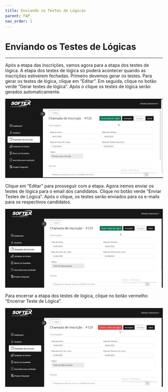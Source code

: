 ```yaml
---
title: Enviando os Testes de Lógicas
parent: FAP
nav_order: 1
---
```


# Enviando os Testes de Lógicas

---

Após a etapa das inscrições, vamos agora para a etapa dos testes de lógica. A etapa dos testes de lógica só poderá acontecer quando as inscrições estiverem fechadas. Primeiro devemos gerar os testes. Para gerar os testes de lógica, clique em “Editar”.  Em seguida, clique no botão verde “Gerar testes de lógica”. Após o clique os testes de lógica serão gerados automaticamente.

![Alterando Senha do Admin](/assets/gifs/testedelogicaparainscritos1.gif)

Clique em “Editar” para prosseguir com a etapa. Agora iremos enviar os testes de lógica para o email dos candidatos. Clique no botão verde “Enviar Testes de Lógica”. Após o clique, os testes serão enviados para os e-mails para os respectivos candidatos.

![Enviando os Testes de Lógicas](/assets/gifs/testedelogicaparainscritos2.gif)

Para encerrar a etapa dos testes de lógica, clique no botão vermelho “Encerrar Teste de Lógica”.

![Enviando os Testes de Lógicas](/assets/gifs/testedelogicaparainscritos3.gif)